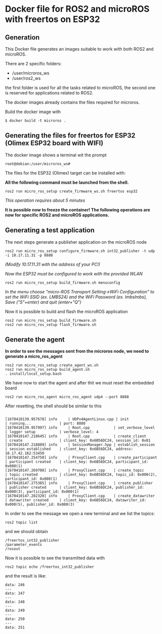 # Docker file for ROS2 and microROS with freertos on ESP32

## Generation

This Docker file generates an images suitable to work with both ROS2 and microROS.

There are 2 specific folders:

  * /user/microros_ws
  * /user/ros2_ws

the first folder is used for all the tasks related to microROS, the second one is reserved for applications related to ROS2.

The docker images already contains the files required for microros.

Build the docker image with

```
$ docker build -t microros .
```


## Generating the files for freertos for ESP32 (Olimex ESP32 board with WIFI)

The docker image shows a terminal wit the prompt

```
root@debian:/user/microros_ws# 
```
The files for the ESP32 (Olimex) target can be installed with:

**All the following command must be launched from the shell.**


```
ros2 run micro_ros_setup create_firmware_ws.sh freertos esp32
```

*This operation requires about 5 minutes*

**It is possible now to freeze the container! The following operations are now for specific ROS2 and microROS applications.**

## Generating a test application

The next steps generate a publisher application on the microROS node

```
ros2 run micro_ros_setup configure_firmware.sh int32_publisher -t udp -i 10.17.11.31 -p 8888
```

*(Modify 10.17.11.31 with the address of your PC!)*

*Now the ESP32 must be configured to work with the provided WLAN*

```
ros2 run micro_ros_setup build_firmware.sh menuconfig

```

*In the menu choose "micro-ROS Transport Setting->WiFi Configuration" to set the WiFi SSID (ex. LMBS24) and the WiFi Password (ex. lmbslmbs), Save ("S"+enter) and quit (enter+"Q")*

Now it is possible to build and flash the microROS application

```
ros2 run micro_ros_setup build_firmware.sh
ros2 run micro_ros_setup flash_firmware.sh
```

## Generate the agent

**In order to see the messages sent from the microros node, we need to generate a micro_ros_agent**

```
ros2 run micro_ros_setup create_agent_ws.sh
ros2 run micro_ros_setup build_agent.sh
. install/local_setup.bash
```
We have now to start the agent and after thit we must reset the embedded board
```
ros2 run micro_ros_agent micro_ros_agent udp4 --port 8888
```

After resetting, the shell should be similar to this
```

[1670410139.957678] info     | UDPv4AgentLinux.cpp | init                     | running...             | port: 8888
[1670410139.957997] info     | Root.cpp           | set_verbose_level        | logger setup           | verbose_level: 4
[1670410147.218645] info     | Root.cpp           | create_client            | create                 | client_key: 0x6B56DC24, session_id: 0x81
[1670410147.218809] info     | SessionManager.hpp | establish_session        | session established    | client_key: 0x6B56DC24, address: 10.17.42.162:53450
[1670410147.254750] info     | ProxyClient.cpp    | create_participant       | participant created    | client_key: 0x6B56DC24, participant_id: 0x000(1)
[1670410147.269708] info     | ProxyClient.cpp    | create_topic             | topic created          | client_key: 0x6B56DC24, topic_id: 0x000(2), participant_id: 0x000(1)
[1670410147.275385] info     | ProxyClient.cpp    | create_publisher         | publisher created      | client_key: 0x6B56DC24, publisher_id: 0x000(3), participant_id: 0x000(1)
[1670410147.282320] info     | ProxyClient.cpp    | create_datawriter        | datawriter created     | client_key: 0x6B56DC24, datawriter_id: 0x000(5), publisher_id: 0x000(3)
```

In order to see the message we open a new terminal and we list the topics:
```
ros2 topic list
```
and we should obtain
```
/freertos_int32_publisher
/parameter_events
/rosout
```
Now it is possible to see the transmitted data with
```
ros2 topic echo /freertos_int32_publisher
```
and the result is like:
```
data: 246
---
data: 247
---
data: 248
---
data: 249
---
data: 250
---
data: 251
```






















